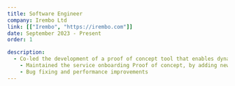 ```yaml
---
title: Software Engineer
company: Irembo Ltd
link: [["Irembo", "https://irembo.com"]]
date: September 2023 - Present
order: 1

description:
  - Co-led the development of a proof of concept tool that enables dynamic configuration of Irembo services, including forms, workflows, and notifications, significantly reducing the service onboarding time.
    - Maintained the service onboarding Proof of concept, by adding new components and improving the existing components to improve the developer experience.
    - Bug fixing and performance improvements
---
```

